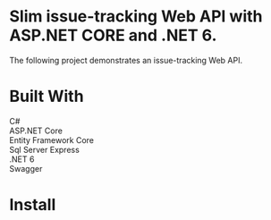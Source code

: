 #  Slim issue-tracking Web API with ASP.NET CORE and .NET 6.

The following project demonstrates an issue-tracking Web API.

# Built With
 C#<br/>
 ASP.NET Core <br/>
 Entity Framework Core<br/>
 Sql Server Express<br/>
.NET 6<br/>
Swagger<br />

# Install

